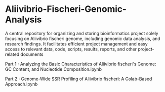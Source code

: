 # Aliivibrio-Fischeri-Genomic-Analysis
A central repository for organizing and storing bioinformatics project solely focusing on Aliivibrio fischeri genome, including genomic data analysis, and research findings. It facilitates efficient project management and easy access to relevant data, code, scripts, results, reports, and other project-related documents

Part 1 : Analyzing the Basic Characteristics of Aliivibrio fischeri's Genome: GC Content, and Nucleotide Composition.ipynb

Part 2 : Genome-Wide SSR Profiling of Aliivibrio fischeri: A Colab-Based Approach.ipynb
